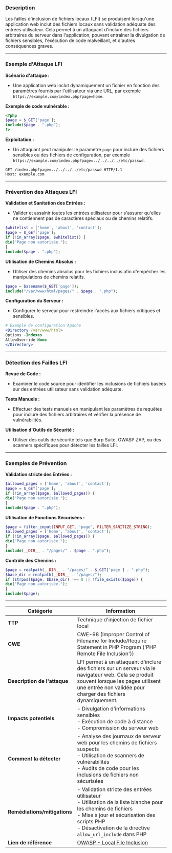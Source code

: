 ### Description

Les failles d'inclusion de fichiers locaux (LFI) se produisent lorsqu'une application web inclut des fichiers locaux sans validation adéquate des entrées utilisateur. Cela permet à un attaquant d'inclure des fichiers arbitraires du serveur dans l'application, pouvant entraîner la divulgation de fichiers sensibles, l'exécution de code malveillant, et d'autres conséquences graves.

---
### Exemple d'Attaque LFI

**Scénario d'attaque :**

- Une application web inclut dynamiquement un fichier en fonction des paramètres fournis par l'utilisateur via une URL, par exemple `https://example.com/index.php?page=home`.

**Exemple de code vulnérable :**

```php
<?php 
$page = $_GET['page']; 
include($page . ".php"); 
?>
```

**Exploitation :**

- Un attaquant peut manipuler le paramètre `page` pour inclure des fichiers sensibles ou des fichiers de configuration, par exemple `https://example.com/index.php?page=../../../../etc/passwd`.

```http
GET /index.php?page=../../../../etc/passwd HTTP/1.1 
Host: example.com
```

---
### Prévention des Attaques LFI

**Validation et Sanitation des Entrées :**

- Valider et assainir toutes les entrées utilisateur pour s'assurer qu'elles ne contiennent pas de caractères spéciaux ou de chemins relatifs.

```php
$whitelist = ['home', 'about', 'contact']; 
$page = $_GET['page']; 
if (!in_array($page, $whitelist)) { 
die("Page non autorisée."); 
} 
include($page . ".php");
```

**Utilisation de Chemins Absolus :**

- Utiliser des chemins absolus pour les fichiers inclus afin d'empêcher les manipulations de chemins relatifs.

```php
$page = basename($_GET['page']); 
include("/var/www/html/pages/" . $page . ".php");
```

**Configuration du Serveur :**

- Configurer le serveur pour restreindre l'accès aux fichiers critiques et sensibles.

```apache
# Exemple de configuration Apache 
<Directory /var/www/html> 
Options -Indexes 
AllowOverride None 
</Directory>
```

---
### Détection des Failles LFI

**Revue de Code :**

- Examiner le code source pour identifier les inclusions de fichiers basées sur des entrées utilisateur sans validation adéquate.

**Tests Manuels :**

- Effectuer des tests manuels en manipulant les paramètres de requêtes pour inclure des fichiers arbitraires et vérifier la présence de vulnérabilités.

**Utilisation d'Outils de Sécurité :**

- Utiliser des outils de sécurité tels que Burp Suite, OWASP ZAP, ou des scanners spécifiques pour détecter les failles LFI.

---
### Exemples de Prévention

**Validation stricte des Entrées :**

```php
$allowed_pages = ['home', 'about', 'contact']; 
$page = $_GET['page']; 
if (!in_array($page, $allowed_pages)) { 
die("Page non autorisée."); 
} 
include($page . ".php");
```

**Utilisation de Fonctions Sécurisées :**

```php
$page = filter_input(INPUT_GET, 'page', FILTER_SANITIZE_STRING); 
$allowed_pages = ['home', 'about', 'contact']; 
if (!in_array($page, $allowed_pages)) { 
die("Page non autorisée."); 
} 
include(__DIR__ . "/pages/" . $page . ".php");
```

**Contrôle des Chemins :**

```php
$page = realpath(__DIR__ . "/pages/" . $_GET['page'] . ".php"); 
$base_dir = realpath(__DIR__ . "/pages/"); 
if (strpos($page, $base_dir) !== 0 || !file_exists($page)) { 
die("Page non autorisée."); 
} 
include($page);
```

---

| Catégorie                    | Information                                                                                                                                                                                                                     |
| ---------------------------- | ------------------------------------------------------------------------------------------------------------------------------------------------------------------------------------------------------------------------------- |
| **TTP**                      | Technique d'injection de fichier local                                                                                                                                                                                          |
| **CWE**                      | CWE-98 (Improper Control of Filename for Include/Require Statement in PHP Program ('PHP Remote File Inclusion'))                                                                                                                |
| **Description de l'attaque** | LFI permet à un attaquant d'inclure des fichiers sur un serveur via le navigateur web. Cela se produit souvent lorsque les pages utilisent une entrée non validée pour charger des fichiers dynamiquement.                      |
| **Impacts potentiels**       | - Divulgation d'informations sensibles<br>- Exécution de code à distance<br>- Compromission du serveur web                                                                                                                      |
| **Comment la détecter**      | - Analyse des journaux de serveur web pour les chemins de fichiers suspects<br>- Utilisation de scanners de vulnérabilités<br>- Audits de code pour les inclusions de fichiers non sécurisées                                   |
| **Remédiations/mitigations** | - Validation stricte des entrées utilisateur<br>- Utilisation de la liste blanche pour les chemins de fichiers<br>- Mise à jour et sécurisation des scripts PHP<br>- Désactivation de la directive `allow_url_include` dans PHP |
| **Lien de référence**        | [OWASP - Local File Inclusion](https://owasp.org/www-community/attacks/Local_File_Inclusion)                                                                                                                                    |

